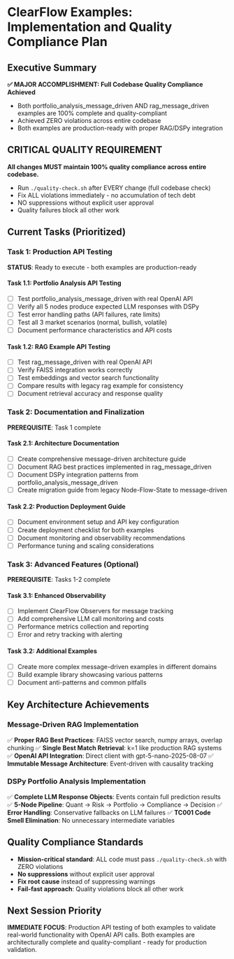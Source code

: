 # ClearFlow Examples: Implementation and Quality Compliance Plan

## Executive Summary

**✅ MAJOR ACCOMPLISHMENT: Full Codebase Quality Compliance Achieved**
- Both portfolio_analysis_message_driven AND rag_message_driven examples are 100% complete and quality-compliant
- Achieved ZERO violations across entire codebase
- Both examples are production-ready with proper RAG/DSPy integration

## CRITICAL QUALITY REQUIREMENT

**All changes MUST maintain 100% quality compliance across entire codebase.**
- Run `./quality-check.sh` after EVERY change (full codebase check)
- Fix ALL violations immediately - no accumulation of tech debt
- NO suppressions without explicit user approval
- Quality failures block all other work

## Current Tasks (Prioritized)

### Task 1: Production API Testing
**STATUS**: Ready to execute - both examples are production-ready

#### Task 1.1: Portfolio Analysis API Testing
- [ ] Test portfolio_analysis_message_driven with real OpenAI API
- [ ] Verify all 5 nodes produce expected LLM responses with DSPy
- [ ] Test error handling paths (API failures, rate limits)
- [ ] Test all 3 market scenarios (normal, bullish, volatile)
- [ ] Document performance characteristics and API costs

#### Task 1.2: RAG Example API Testing
- [ ] Test rag_message_driven with real OpenAI API
- [ ] Verify FAISS integration works correctly
- [ ] Test embeddings and vector search functionality
- [ ] Compare results with legacy rag example for consistency
- [ ] Document retrieval accuracy and response quality

### Task 2: Documentation and Finalization
**PREREQUISITE**: Task 1 complete

#### Task 2.1: Architecture Documentation
- [ ] Create comprehensive message-driven architecture guide
- [ ] Document RAG best practices implemented in rag_message_driven
- [ ] Document DSPy integration patterns from portfolio_analysis_message_driven
- [ ] Create migration guide from legacy Node-Flow-State to message-driven

#### Task 2.2: Production Deployment Guide
- [ ] Document environment setup and API key configuration
- [ ] Create deployment checklist for both examples
- [ ] Document monitoring and observability recommendations
- [ ] Performance tuning and scaling considerations

### Task 3: Advanced Features (Optional)
**PREREQUISITE**: Tasks 1-2 complete

#### Task 3.1: Enhanced Observability
- [ ] Implement ClearFlow Observers for message tracking
- [ ] Add comprehensive LLM call monitoring and costs
- [ ] Performance metrics collection and reporting
- [ ] Error and retry tracking with alerting

#### Task 3.2: Additional Examples
- [ ] Create more complex message-driven examples in different domains
- [ ] Build example library showcasing various patterns
- [ ] Document anti-patterns and common pitfalls

## Key Architecture Achievements

### Message-Driven RAG Implementation
✅ **Proper RAG Best Practices**: FAISS vector search, numpy arrays, overlap chunking
✅ **Single Best Match Retrieval**: k=1 like production RAG systems
✅ **OpenAI API Integration**: Direct client with gpt-5-nano-2025-08-07
✅ **Immutable Message Architecture**: Event-driven with causality tracking

### DSPy Portfolio Analysis Implementation
✅ **Complete LLM Response Objects**: Events contain full prediction results
✅ **5-Node Pipeline**: Quant → Risk → Portfolio → Compliance → Decision
✅ **Error Handling**: Conservative fallbacks on LLM failures
✅ **TC001 Code Smell Elimination**: No unnecessary intermediate variables

## Quality Compliance Standards
- **Mission-critical standard**: ALL code must pass `./quality-check.sh` with ZERO violations
- **No suppressions** without explicit user approval
- **Fix root cause** instead of suppressing warnings
- **Fail-fast approach**: Quality violations block all other work

## Next Session Priority

**IMMEDIATE FOCUS**: Production API testing of both examples to validate real-world functionality with OpenAI API calls. Both examples are architecturally complete and quality-compliant - ready for production validation.